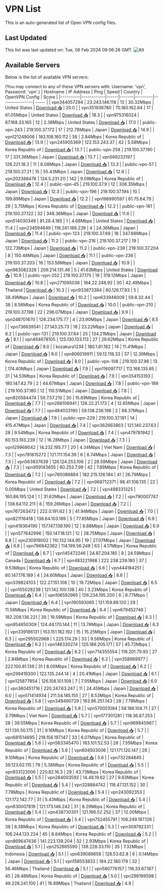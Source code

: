 # VPN List

This is an auto-generated list of Open VPN config files.

## Last Updated

This list was last updated on: Tue, 06 Feb 2024 09:06:28 GMT.
![Alt](https://repobeats.axiom.co/api/embed/186b98318ef1479477931607c1ad7d823f12451f.svg "Repobeats analytics image")

## Available Servers

Below is the list of available VPN servers:

(You may connect to any of these VPN servers with: Username: 'vpn', Password: 'vpn'.)
| Hostname | IP Address | Ping | Speed | Country | OpenVPN Config | Score |
|----------|------------|------|-------|---------|----------------| ----- |
| vpn344057294 | 23.243.146.118 | 13 | 30.32Mbps | United States | [Download 📥](./configs/server_0_US.ovpn) | 20.0 |
| vpn351936780 | 70.180.162.64 | 17 | 61.05Mbps | United States | [Download 📥](./configs/server_1_US.ovpn) | 18.3 |
| vpn975316024 | 67.168.33.165 | 12 | 2.38Mbps | United States | [Download 📥](./configs/server_2_US.ovpn) | 17.0 |
| public-vpn-243 | 219.100.37.172 | 17 | 212.78Mbps | Japan | [Download 📥](./configs/server_3_JP.ovpn) | 14.9 |
| vpn121249006 | 183.108.160.112 | 38 | 2.84Mbps | Korea Republic of | [Download 📥](./configs/server_4_KR.ovpn) | 13.9 |
| vpn245905369 | 122.153.243.37 | 42 | 5.58Mbps | Korea Republic of | [Download 📥](./configs/server_5_KR.ovpn) | 13.7 |
| public-vpn-258 | 219.100.37.190 | 17 | 331.36Mbps | Japan | [Download 📥](./configs/server_6_JP.ovpn) | 13.7 |
| vpn569233197 | 126.221.18.3 | 11 | 8.08Mbps | Japan | [Download 📥](./configs/server_7_JP.ovpn) | 13.3 |
| public-vpn-57 | 219.100.37.21 | 15 | 55.43Mbps | Japan | [Download 📥](./configs/server_8_JP.ovpn) | 12.8 |
| vpn202388476 | 124.5.231.20 | 142 | 9.09Mbps | Korea Republic of | [Download 📥](./configs/server_9_KR.ovpn) | 12.4 |
| public-vpn-45 | 219.100.37.9 | 12 | 306.35Mbps | Japan | [Download 📥](./configs/server_10_JP.ovpn) | 12.3 |
| public-vpn-196 | 219.100.37.194 | 10 | 199.89Mbps | Japan | [Download 📥](./configs/server_11_JP.ovpn) | 12.2 |
| vpn198990597 | 61.75.64.79 | 29 | 3.75Mbps | Korea Republic of | [Download 📥](./configs/server_12_KR.ovpn) | 12.2 |
| public-vpn-161 | 219.100.37.122 | 32 | 348.36Mbps | Japan | [Download 📥](./configs/server_13_JP.ovpn) | 11.6 |
| vpn514030349 | 81.28.4.185 | 1 | 4.68Mbps | United States | [Download 📥](./configs/server_14_US.ovpn) | 11.4 |
| vpn234594649 | 118.241.188.239 | 4 | 24.36Mbps | Japan | [Download 📥](./configs/server_15_JP.ovpn) | 11.4 |
| public-vpn-123 | 219.100.37.89 | 18 | 347.88Mbps | Japan | [Download 📥](./configs/server_16_JP.ovpn) | 11.2 |
| public-vpn-216 | 219.100.37.217 | 19 | 122.73Mbps | Japan | [Download 📥](./configs/server_17_JP.ovpn) | 11.2 |
| public-vpn-239 | 219.100.37.204 | 8 | 150.48Mbps | Japan | [Download 📥](./configs/server_18_JP.ovpn) | 11.1 |
| public-vpn-236 | 219.100.37.203 | 16 | 153.56Mbps | Japan | [Download 📥](./configs/server_19_JP.ovpn) | 10.9 |
| vpn983082326 | 209.214.131.46 | 5 | 41.63Mbps | United States | [Download 📥](./configs/server_20_US.ovpn) | 10.8 |
| public-vpn-252 | 219.100.37.175 | 19 | 319.12Mbps | Japan | [Download 📥](./configs/server_21_JP.ovpn) | 10.8 |
| vpn271095038 | 184.22.246.92 | 30 | 42.49Mbps | Thailand | [Download 📥](./configs/server_22_TH.ovpn) | 10.3 |
| vpn933873384 | 60.126.17.93 | 5 | 38.49Mbps | Japan | [Download 📥](./configs/server_23_JP.ovpn) | 10.2 |
| vpn633946009 | 59.8.32.44 | 38 | 8.58Mbps | Korea Republic of | [Download 📥](./configs/server_24_KR.ovpn) | 10.0 |
| public-vpn-210 | 219.100.37.198 | 22 | 296.07Mbps | Japan | [Download 📥](./configs/server_25_JP.ovpn) | 9.9 |
| vpn248701670 | 126.234.175.77 | 4 | 23.90Mbps | Japan | [Download 📥](./configs/server_26_JP.ovpn) | 8.5 |
| vpn736639541 | 27.143.25.73 | 18 | 23.22Mbps | Japan | [Download 📥](./configs/server_27_JP.ovpn) | 8.2 |
| public-vpn-131 | 219.100.37.64 | 25 | 134.21Mbps | Japan | [Download 📥](./configs/server_28_JP.ovpn) | 8.1 |
| vpn464678105 | 125.130.133.113 | 27 | 29.62Mbps | Korea Republic of | [Download 📥](./configs/server_29_KR.ovpn) | 8.0 |
| kozakura1234 | 180.1.61.182 | 14 | 11.41Mbps | Japan | [Download 📥](./configs/server_30_JP.ovpn) | 8.0 |
| vpn806019911 | 59.12.118.33 | 37 | 12.39Mbps | Korea Republic of | [Download 📥](./configs/server_31_KR.ovpn) | 8.0 |
| public-vpn-108 | 219.100.37.98 | 13 | 174.40Mbps | Japan | [Download 📥](./configs/server_32_JP.ovpn) | 7.9 |
| vpn116097717 | 112.168.135.85 | 31 | 14.53Mbps | Korea Republic of | [Download 📥](./configs/server_33_KR.ovpn) | 7.9 |
| vpn354153193 | 180.147.42.79 | 2 | 44.67Mbps | Japan | [Download 📥](./configs/server_34_JP.ovpn) | 7.8 |
| public-vpn-189 | 219.100.37.180 | 12 | 110.51Mbps | Japan | [Download 📥](./configs/server_35_JP.ovpn) | 7.8 |
| vpn820584474 | 59.7.57.210 | 30 | 15.69Mbps | Korea Republic of | [Download 📥](./configs/server_36_KR.ovpn) | 7.7 |
| vpn266106941 | 126.22.21.173 | 4 | 12.65Mbps | Japan | [Download 📥](./configs/server_37_JP.ovpn) | 7.7 |
| vpn484033190 | 59.138.236.198 | 2 | 88.37Mbps | Japan | [Download 📥](./configs/server_38_JP.ovpn) | 7.6 |
| public-vpn-229 | 219.100.37.191 | 14 | 415.47Mbps | Japan | [Download 📥](./configs/server_39_JP.ovpn) | 7.4 |
| vpn362663863 | 121.140.237.63 | 28 | 9.54Mbps | Korea Republic of | [Download 📥](./configs/server_40_KR.ovpn) | 7.4 |
| vpn479781942 | 60.153.193.239 | 12 | 16.28Mbps | Japan | [Download 📥](./configs/server_41_JP.ovpn) | 7.3 |
| vpn129969042 | 14.232.195.77 | 20 | 4.34Mbps | Viet Nam | [Download 📥](./configs/server_42_VN.ovpn) | 7.3 |
| vpn781615272 | 121.111.154.39 | 6 | 8.74Mbps | Japan | [Download 📥](./configs/server_43_JP.ovpn) | 7.3 |
| vpn563837639 | 126.124.253.106 | 2 | 28.59Mbps | Japan | [Download 📥](./configs/server_44_JP.ovpn) | 7.3 |
| vpn959143655 | 60.253.7.99 | 42 | 7.89Mbps | Korea Republic of | [Download 📥](./configs/server_45_KR.ovpn) | 7.2 |
| vpn760086884 | 182.215.126.184 | 41 | 26.79Mbps | Korea Republic of | [Download 📥](./configs/server_46_KR.ovpn) | 7.2 |
| vpn968712371 | 98.41.106.135 | 22 | 0.00Mbps | United States | [Download 📥](./configs/server_47_US.ovpn) | 7.2 |
| vpn498331325 | 160.86.195.124 | 1 | 31.62Mbps | Japan | [Download 📥](./configs/server_48_JP.ovpn) | 7.2 |
| vpn790007747 | 138.64.112.211 | 6 | 159.26Mbps | Japan | [Download 📥](./configs/server_49_JP.ovpn) | 7.2 |
| vpn767263472 | 222.0.191.62 | 3 | 41.94Mbps | Japan | [Download 📥](./configs/server_50_JP.ovpn) | 7.0 |
| vpn821116418 | 138.64.103.169 | 5 | 77.85Mbps | Japan | [Download 📥](./configs/server_51_JP.ovpn) | 6.9 |
| vpn419364190 | 157.147.139.190 | 12 | 8.88Mbps | Japan | [Download 📥](./configs/server_52_JP.ovpn) | 6.9 |
| vpn577642996 | 150.147.18.121 | 12 | 28.75Mbps | Japan | [Download 📥](./configs/server_53_JP.ovpn) | 6.8 |
| vpn230919002 | 110.132.144.95 | 19 | 27.07Mbps | Japan | [Download 📥](./configs/server_54_JP.ovpn) | 6.8 |
| vpn796842382 | 114.199.56.248 | 63 | 4.17Mbps | Korea Republic of | [Download 📥](./configs/server_55_KR.ovpn) | 6.7 |
| vpn145473246 | 24.87.204.185 | 8 | 24.59Mbps | Canada | [Download 📥](./configs/server_56_CA.ovpn) | 6.7 |
| vpn483221988 | 222.238.239.180 | 37 | 9.53Mbps | Korea Republic of | [Download 📥](./configs/server_57_KR.ovpn) | 6.6 |
| vpn444184251 | 60.147.176.189 | 4 | 24.60Mbps | Japan | [Download 📥](./configs/server_58_JP.ovpn) | 6.6 |
| vpn339824103 | 122.27.151.108 | 10 | 19.72Mbps | Japan | [Download 📥](./configs/server_59_JP.ovpn) | 6.5 |
| vpn105028238 | 121.142.100.138 | 40 | 3.23Mbps | Korea Republic of | [Download 📥](./configs/server_60_KR.ovpn) | 6.4 |
| vpn106592965 | 126.234.195.200 | 6 | 8.77Mbps | Japan | [Download 📥](./configs/server_61_JP.ovpn) | 6.4 |
| vpn160593065 | 121.159.89.120 | 29 | 11.58Mbps | Korea Republic of | [Download 📥](./configs/server_62_KR.ovpn) | 6.4 |
| vpn679452748 | 182.209.136.221 | 39 | 19.59Mbps | Korea Republic of | [Download 📥](./configs/server_63_KR.ovpn) | 6.3 |
| vpn954650309 | 124.44.170.144 | 11 | 13.78Mbps | Japan | [Download 📥](./configs/server_64_JP.ovpn) | 6.3 |
| vpn339186131 | 153.151.182.192 | 15 | 15.25Mbps | Japan | [Download 📥](./configs/server_65_JP.ovpn) | 6.3 |
| vpn295502968 | 1.225.174.29 | 33 | 9.56Mbps | Korea Republic of | [Download 📥](./configs/server_66_KR.ovpn) | 6.2 |
| vpn146330274 | 125.189.205.171 | 57 | 45.72Mbps | Korea Republic of | [Download 📥](./configs/server_67_KR.ovpn) | 6.2 |
| vpn714355554 | 119.201.79.93 | 27 | 2.84Mbps | Korea Republic of | [Download 📥](./configs/server_68_KR.ovpn) | 6.2 |
| vpn358969977 | 222.100.81.139 | 31 | 8.00Mbps | Korea Republic of | [Download 📥](./configs/server_69_KR.ovpn) | 6.2 |
| vpn299419300 | 122.135.244.14 | 4 | 20.41Mbps | Japan | [Download 📥](./configs/server_70_JP.ovpn) | 6.1 |
| vpn125877854 | 126.108.101.109 | 7 | 7.95Mbps | Japan | [Download 📥](./configs/server_71_JP.ovpn) | 6.0 |
| vpn360451716 | 220.247.63.247 | 11 | 24.45Mbps | Japan | [Download 📥](./configs/server_72_JP.ovpn) | 6.0 |
| vpn171414934 | 211.54.185.155 | 27 | 8.53Mbps | Korea Republic of | [Download 📥](./configs/server_73_KR.ovpn) | 5.8 |
| vpn349490729 | 183.96.251.143 | 28 | 7.78Mbps | Korea Republic of | [Download 📥](./configs/server_74_KR.ovpn) | 5.8 |
| vpn570051084 | 58.186.104.71 | 27 | 3.79Mbps | Viet Nam | [Download 📥](./configs/server_75_VN.ovpn) | 5.7 |
| vpn177301281 | 118.36.87.253 | 28 | 39.55Mbps | Korea Republic of | [Download 📥](./configs/server_76_KR.ovpn) | 5.7 |
| vpn969845987 | 121.130.50.175 | 31 | 9.16Mbps | Korea Republic of | [Download 📥](./configs/server_77_KR.ovpn) | 5.7 |
| vpn681514695 | 218.156.197.147 | 33 | 8.07Mbps | Korea Republic of | [Download 📥](./configs/server_78_KR.ovpn) | 5.6 |
| vpn563345470 | 183.101.52.53 | 28 | 7.55Mbps | Korea Republic of | [Download 📥](./configs/server_79_KR.ovpn) | 5.6 |
| vpn804503006 | 121.171.120.147 | 28 | 9.10Mbps | Korea Republic of | [Download 📥](./configs/server_80_KR.ovpn) | 5.6 |
| vpn732284845 | 39.123.62.115 | 79 | 5.38Mbps | Korea Republic of | [Download 📥](./configs/server_81_KR.ovpn) | 5.5 |
| vpn933122006 | 220.82.16.3 | 29 | 43.73Mbps | Korea Republic of | [Download 📥](./configs/server_82_KR.ovpn) | 5.5 |
| vpn284003592 | 14.48.19.62 | 27 | 9.63Mbps | Korea Republic of | [Download 📥](./configs/server_83_KR.ovpn) | 5.4 |
| vpn328884742 | 118.47.131.152 | 30 | 7.78Mbps | Korea Republic of | [Download 📥](./configs/server_84_KR.ovpn) | 5.4 |
| vpn243092353 | 121.172.142.77 | 31 | 5.43Mbps | Korea Republic of | [Download 📥](./configs/server_85_KR.ovpn) | 5.4 |
| vpn630007819 | 121.173.146.242 | 31 | 8.29Mbps | Korea Republic of | [Download 📥](./configs/server_86_KR.ovpn) | 5.4 |
| vpn438730301 | 121.166.52.252 | 37 | 12.00Mbps | Korea Republic of | [Download 📥](./configs/server_87_KR.ovpn) | 5.4 |
| vpn752455791 | 106.249.197.126 | 39 | 8.38Mbps | Korea Republic of | [Download 📥](./configs/server_88_KR.ovpn) | 5.3 |
| vpn309792331 | 106.244.133.234 | 45 | 8.84Mbps | Korea Republic of | [Download 📥](./configs/server_89_KR.ovpn) | 5.2 |
| vpn869647436 | 141.223.139.204 | 32 | 2.93Mbps | Korea Republic of | [Download 📥](./configs/server_90_KR.ovpn) | 5.1 |
| vpn252665590 | 139.228.33.110 | 35 | 7.32Mbps | Indonesia | [Download 📥](./configs/server_91_ID.ovpn) | 5.1 |
| vpn639089658 | 128.53.62.8 | 6 | 0.14Mbps | Japan | [Download 📥](./configs/server_92_JP.ovpn) | 5.1 |
| vpn158553833 | 184.22.180.179 | 32 | 56.46Mbps | Thailand | [Download 📥](./configs/server_93_TH.ovpn) | 5.1 |
| vpn580776157 | 116.33.67.167 | 45 | 28.48Mbps | Korea Republic of | [Download 📥](./configs/server_94_KR.ovpn) | 5.0 |
| vpn296199598 | 49.228.241.100 | 41 | 16.89Mbps | Thailand | [Download 📥](./configs/server_95_TH.ovpn) | 4.9 |
